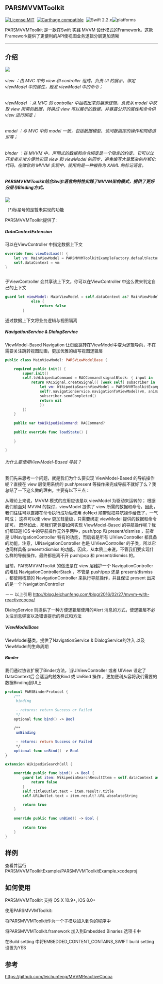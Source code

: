 ## PARSMVVMToolkit

[![License MIT](https://img.shields.io/badge/license-MIT-green.svg?style=flat)](https://raw.githubusercontent.com/PA-RS/PARSMVVMToolkit/master/Lisence) 
[![Carthage compatible](https://img.shields.io/badge/Carthage-compatible-4BC51D.svg?style=flat)](https://github.com/Carthage/Carthage) 
![Swift 2.2.x](https://img.shields.io/badge/Swift-2.2.x-orange.svg)![platforms](https://img.shields.io/badge/platforms-iOS-lightgrey.svg)


PARSMVVMToolkit 是一款在Swift 实践 MVVM 设计模式的Framework。这款Framework提供了更便利的API使视图业务逻辑分层更加清晰



------


## 介绍	

![](Image/M-V-VM.png)

###### view ：由 MVC 中的 view 和 controller 组成，负责 UI 的展示，绑定 viewModel 中的属性，触发 viewModel 中的命令；

###### viewModel ：从 MVC 的 controller 中抽取出来的展示逻辑，负责从 model 中获取 view 所需的数据，转换成 view 可以展示的数据，并暴露公开的属性和命令供 view 进行绑定；

###### model ：与 MVC 中的 model 一致，包括数据模型、访问数据库的操作和网络请求等；

###### binder ：在 MVVM 中，声明式的数据和命令绑定是一个隐含的约定，它可以让开发者非常方便地实现 view 和 viewModel 的同步，避免编写大量繁杂的样板化代码。在微软的 MVVM 实现中，使用的是一种被称为 XAML 的标记语言。



##### PARSMVVMToolkit结合Swift语言的特性实践了MVVM架构模式，提供了更好分层与Binding方式。


![](Image/PARSMVVMToolkit.png)

（*)标星号的是暂未实现的功能

PARSMVVMToolkit提供了:

##### DataContextExtension

可以在ViewController 中指定数据上下文

```swift
override func viewDidLoad() {
	let vm: MainViewModel = PARSMVVMToolkitExampleFactory.defaultFactory.getViewModel()
   	self.dataContext = vm
}
    
```

子ViewController 会共享该上下文，你可以在ViewController 中这么做来判定自己的上下文

```swift
guard let viewModel: MainViewModel = self.dataContext as? MainViewModel
            else {
                return false
        }

```

通过数据上下文将业务逻辑与视图隔离

##### NavigationService & DialogService

ViewModel-Based Navigation  让页面跳转在ViewModel中变为逻辑导向，不在需要关注跳转视图动画，更加优雅的编写视图逻辑层

```swift
public class MainViewModel: PARSViewModelBase {

    required public init() {
        super.init()
        self.toWikipediaCommand = RACCommand(signalBlock: { input in
            return RACSignal.createSignal({ [weak self] subscriber in
                let vm: WikipediaSearchViewModel = PARSMVVMToolkitExampleFactory.defaultFactory.getViewModel()
                self?.navigationService.navigationToViewModel(vm, animated: true)
                subscriber.sendCompleted()
                return nil
                })
        })
    }
   
    public var toWikipediaCommand: RACCommand?
    
    public override func loadState() {
       
    }
    
}

```






###### 为什么要使用ViewModel-Based 导航？

我们先来思考一个问题，就是我们为什么要实现 ViewModel-Based 的导航操作呢？直接在 view 层使用系统的 push/present 等操作来完成导航不就好了么？我总结了一下这么做的理由，主要有以下三点：

从理论上来说，MVVM 模式的应用应该是以 viewModel 为驱动来运转的；
根据我们前面对 MVVM 的探讨，viewModel 提供了 view 所需的数据和命令。因此，我们往往可以直接在命令执行成功后使用 doNext 顺带就把导航操作给做了，一气呵成；
这样可以使 view 更加轻量级，只需要绑定 viewModel 提供的数据和命令即可。
既然如此，那我们究竟要如何实现 ViewModel-Based 的导航操作呢？我们都知道 iOS 中的导航操作无外乎两种，push/pop 和 present/dismiss ，前者是 UINavigationController 特有的功能，而后者是所有 UIViewController 都具备的功能。注意，UINavigationController 也是 UIViewController 的子类，所以它也同样具备 present/dismiss 的功能。因此，从本质上来说，不管我们要实现什么样的导航操作，最终都是离不开 push/pop 和 present/dismiss 的。

目前，PARSMVVMToolkit 的做法是在 view 层维护一个 NavigationController 的堆栈 NavigationControllerStack ，不管是 push/pop 还是 present/dismiss ，都使用栈顶的 NavigationController 来执行导航操作，并且保证 present 出来的是一个 NavigationController 

－－ 以上引用 http://blog.leichunfeng.com/blog/2016/02/27/mvvm-with-reactivecocoa/



DialogService 则提供了一种方便逻辑层使用的Alert 消息的方式，使逻辑层不必关注消息弹窗以及错误提示的样式和方法



##### ViewModelBase

ViewModel基类，提供了NavigationService & DialogService的注入 以及ViewModel的生命周期



##### Binder

我们通过协议扩展了Binder方法，当UIViewController 或者 UIView 设定了DataContext后 会适当的触发Bind 或 UnBind 操作 ，更加便利从容将我们需要的数据Binding到UI上

```swift
protocol PARSBinderProtocol {
    /**
     binding
     
     - returns: return Success or Failed
     */
    optional func bind() -> Bool
    
    /**
     unBinding
     
     - returns: return Success or Failed
     */
    optional func unBind() -> Bool
}
```



```Swift
extension WikipediaSearchCell {
    
    override public func bind() -> Bool {
        guard let item: WikipediaSearchResultItem = self.dataContext as? WikipediaSearchResultItem else {
            return false
        }
        self.titleOutlet.text = item.result?.title
        self.URLOutlet.text = item.result?.URL.absoluteString
        
        return true
    }
    
    override public func unBind() -> Bool {
        
        return true
    }
}
```




## 样例

查看并运行 PARSMVVMToolkitExample/PARSMVVMToolkitExample.xcodeproj

## 如何使用

PARSMVVMToolkit 支持 OS X 10.9+, iOS 8.0+

使用PARSMVVMToolkit:

将PARSMVVMToolkit作为一个子模块加入到你的程序中

将PARSMVVMToolkit.framework 加入到Embedded Binaries 选项卡中

在Build setting 中将EMBEDDED_CONTENT_CONTAINS_SWIFT build setting 设置为YES

## 参考

https://github.com/leichunfeng/MVVMReactiveCocoa